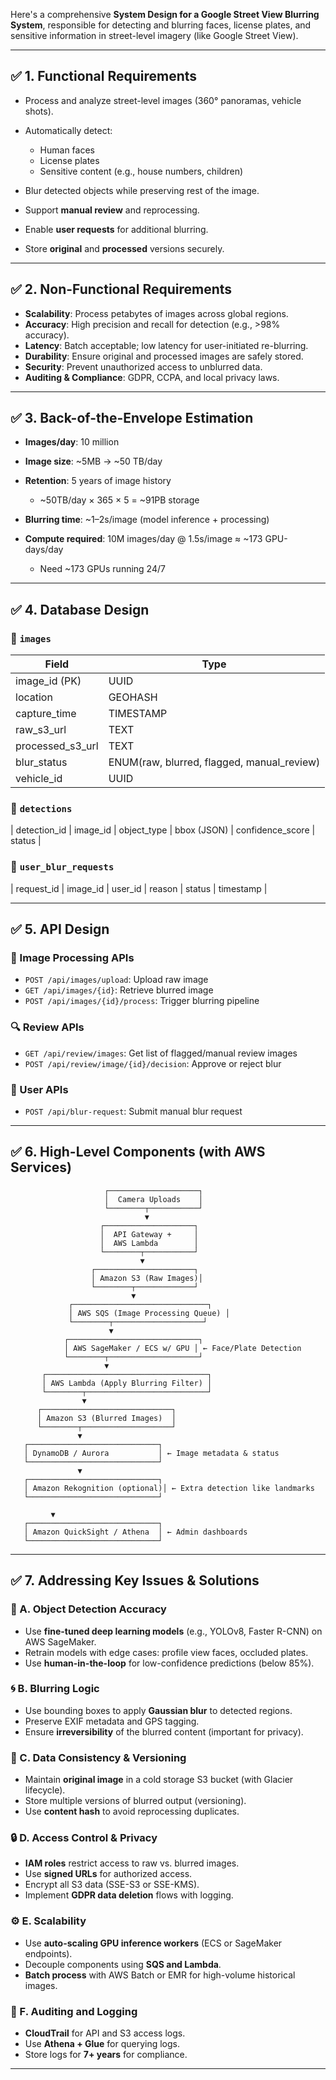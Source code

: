 Here's a comprehensive **System Design for a Google Street View Blurring System**, responsible for detecting and blurring faces, license plates, and sensitive information in street-level imagery (like Google Street View).

---

## ✅ 1. Functional Requirements

* Process and analyze street-level images (360° panoramas, vehicle shots).
* Automatically detect:

  * Human faces
  * License plates
  * Sensitive content (e.g., house numbers, children)
* Blur detected objects while preserving rest of the image.
* Support **manual review** and reprocessing.
* Enable **user requests** for additional blurring.
* Store **original** and **processed** versions securely.

---

## ✅ 2. Non-Functional Requirements

* **Scalability**: Process petabytes of images across global regions.
* **Accuracy**: High precision and recall for detection (e.g., >98% accuracy).
* **Latency**: Batch acceptable; low latency for user-initiated re-blurring.
* **Durability**: Ensure original and processed images are safely stored.
* **Security**: Prevent unauthorized access to unblurred data.
* **Auditing & Compliance**: GDPR, CCPA, and local privacy laws.

---

## ✅ 3. Back-of-the-Envelope Estimation

* **Images/day**: 10 million
* **Image size**: \~5MB → \~50 TB/day
* **Retention**: 5 years of image history

  * \~50TB/day × 365 × 5 = \~91PB storage
* **Blurring time**: \~1–2s/image (model inference + processing)
* **Compute required**: 10M images/day @ 1.5s/image ≈ \~173 GPU-days/day

  * Need \~173 GPUs running 24/7

---

## ✅ 4. Database Design

### 📸 `images`

| Field              | Type                                        |
| ------------------ | ------------------------------------------- |
| image\_id (PK)     | UUID                                        |
| location           | GEOHASH                                     |
| capture\_time      | TIMESTAMP                                   |
| raw\_s3\_url       | TEXT                                        |
| processed\_s3\_url | TEXT                                        |
| blur\_status       | ENUM(raw, blurred, flagged, manual\_review) |
| vehicle\_id        | UUID                                        |

### 🧠 `detections`

\| detection\_id | image\_id | object\_type | bbox (JSON) | confidence\_score | status |

### 🙋 `user_blur_requests`

\| request\_id | image\_id | user\_id | reason | status | timestamp |

---

## ✅ 5. API Design

### 🔄 Image Processing APIs

* `POST /api/images/upload`: Upload raw image
* `GET /api/images/{id}`: Retrieve blurred image
* `POST /api/images/{id}/process`: Trigger blurring pipeline

### 🔍 Review APIs

* `GET /api/review/images`: Get list of flagged/manual review images
* `POST /api/review/image/{id}/decision`: Approve or reject blur

### 👤 User APIs

* `POST /api/blur-request`: Submit manual blur request

---

## ✅ 6. High-Level Components (with AWS Services)

```
                     ┌────────────────────┐
                     │  Camera Uploads    │
                     └────────┬───────────┘
                              ▼
                    ┌────────────────────┐
                    │  API Gateway +     │
                    │  AWS Lambda        │
                    └────────┬───────────┘
                             ▼
                  ┌──────────────────────┐
                  │ Amazon S3 (Raw Images)│
                  └────────┬─────────────┘
                           ▼
             ┌──────────────────────────────┐
             │ AWS SQS (Image Processing Queue) │
             └────────┬────────────────────┘
                      ▼
            ┌─────────────────────────────┐
            │ AWS SageMaker / ECS w/ GPU │ ← Face/Plate Detection
            └────────┬────────────────────┘
                     ▼
       ┌────────────────────────────────────┐
       │ AWS Lambda (Apply Blurring Filter) │
       └────────┬───────────────────────────┘
                ▼
      ┌─────────────────────────────┐
      │ Amazon S3 (Blurred Images)  │
      └────────┬────────────────────┘
               ▼
   ┌─────────────────────────────┐
   │ DynamoDB / Aurora           │ ← Image metadata & status
   └─────────────────────────────┘
               ▼
   ┌─────────────────────────────┐
   │ Amazon Rekognition (optional)│ ← Extra detection like landmarks
   └─────────────────────────────┘

         ▼
   ┌─────────────────────────────┐
   │ Amazon QuickSight / Athena  │ ← Admin dashboards
   └─────────────────────────────┘
```

---

## ✅ 7. Addressing Key Issues & Solutions

### 🧠 A. **Object Detection Accuracy**

* Use **fine-tuned deep learning models** (e.g., YOLOv8, Faster R-CNN) on AWS SageMaker.
* Retrain models with edge cases: profile view faces, occluded plates.
* Use **human-in-the-loop** for low-confidence predictions (below 85%).

### 🌀 B. **Blurring Logic**

* Use bounding boxes to apply **Gaussian blur** to detected regions.
* Preserve EXIF metadata and GPS tagging.
* Ensure **irreversibility** of the blurred content (important for privacy).

### 🔁 C. **Data Consistency & Versioning**

* Maintain **original image** in a cold storage S3 bucket (with Glacier lifecycle).
* Store multiple versions of blurred output (versioning).
* Use **content hash** to avoid reprocessing duplicates.

### 🔒 D. **Access Control & Privacy**

* **IAM roles** restrict access to raw vs. blurred images.
* Use **signed URLs** for authorized access.
* Encrypt all S3 data (SSE-S3 or SSE-KMS).
* Implement **GDPR data deletion** flows with logging.

### ⚙️ E. **Scalability**

* Use **auto-scaling GPU inference workers** (ECS or SageMaker endpoints).
* Decouple components using **SQS and Lambda**.
* **Batch process** with AWS Batch or EMR for high-volume historical images.

### 🧾 F. **Auditing and Logging**

* **CloudTrail** for API and S3 access logs.
* Use **Athena + Glue** for querying logs.
* Store logs for **7+ years** for compliance.

---
